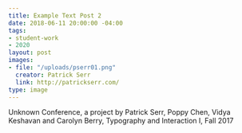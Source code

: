 ```yaml
---
title: Example Text Post 2
date: 2018-06-11 20:00:00 -04:00
tags:
- student-work
- 2020
layout: post
images:
- file: "/uploads/pserr01.png"
  creator: Patrick Serr
  link: http://patrickserr.com/
type: image
---
```


Unknown Conference, a project by Patrick Serr, Poppy Chen, Vidya Keshavan and Carolyn Berry, Typography and Interaction I, Fall 2017
